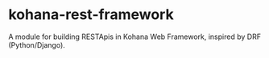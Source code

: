 kohana-rest-framework
=====================

A module for building RESTApis in Kohana Web Framework, inspired by DRF (Python/Django).
